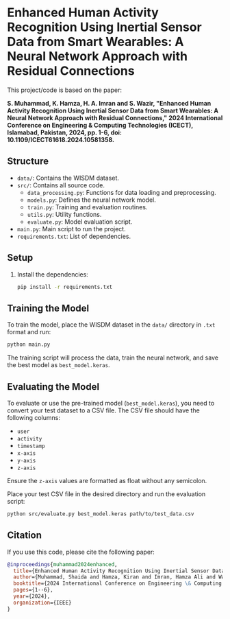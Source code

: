 # Enhanced Human Activity Recognition Using Inertial Sensor Data from Smart Wearables: A Neural Network Approach with Residual Connections

This project/code is based on the paper:

**S. Muhammad, K. Hamza, H. A. Imran and S. Wazir, "Enhanced Human Activity Recognition Using Inertial Sensor Data from Smart Wearables: A Neural Network Approach with Residual Connections," 2024 International Conference on Engineering & Computing Technologies (ICECT), Islamabad, Pakistan, 2024, pp. 1-6, doi: 10.1109/ICECT61618.2024.10581358.**

## Structure

- `data/`: Contains the WISDM dataset.
- `src/`: Contains all source code.
  - `data_processing.py`: Functions for data loading and preprocessing.
  - `models.py`: Defines the neural network model.
  - `train.py`: Training and evaluation routines.
  - `utils.py`: Utility functions.
  - `evaluate.py`: Model evaluation script.
- `main.py`: Main script to run the project.
- `requirements.txt`: List of dependencies.

## Setup

1. Install the dependencies:
   ```bash
   pip install -r requirements.txt
   ```

## Training the Model

To train the model, place the WISDM dataset in the `data/` directory in `.txt` format and run:

   ```bash
   python main.py
   ```

The training script will process the data, train the neural network, and save the best model as `best_model.keras`.

## Evaluating the Model

To evaluate or use the pre-trained model (`best_model.keras`), you need to convert your test dataset to a CSV file. The CSV file should have the following columns:

- `user`
- `activity`
- `timestamp`
- `x-axis`
- `y-axis`
- `z-axis`

Ensure the `z-axis` values are formatted as float without any semicolon.

Place your test CSV file in the desired directory and run the evaluation script:

   ```bash
   python src/evaluate.py best_model.keras path/to/test_data.csv
   ```

## Citation

If you use this code, please cite the following paper:

```bibtex
@inproceedings{muhammad2024enhanced,
  title={Enhanced Human Activity Recognition Using Inertial Sensor Data from Smart Wearables: A Neural Network Approach with Residual Connections},
  author={Muhammad, Shaida and Hamza, Kiran and Imran, Hamza Ali and Wazir, Saad},
  booktitle={2024 International Conference on Engineering \& Computing Technologies (ICECT)},
  pages={1--6},
  year={2024},
  organization={IEEE}
}
```
